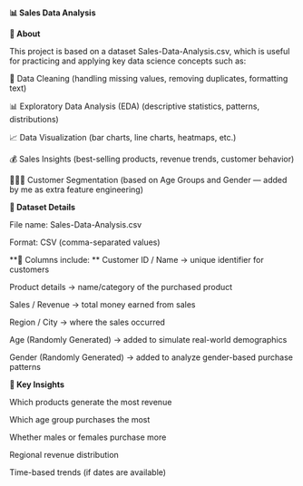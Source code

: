 **📊 Sales Data Analysis**

**📌 About**

This project is based on a dataset Sales-Data-Analysis.csv, which is useful for practicing and applying key data science concepts such as:

🧹 Data Cleaning (handling missing values, removing duplicates, formatting text)

📊 Exploratory Data Analysis (EDA) (descriptive statistics, patterns, distributions)

📈 Data Visualization (bar charts, line charts, heatmaps, etc.)

💰 Sales Insights (best-selling products, revenue trends, customer behavior)

🧑‍🤝‍🧑 Customer Segmentation (based on Age Groups and Gender — added by me as extra feature engineering)

**📂 Dataset Details**

File name: Sales-Data-Analysis.csv

Format: CSV (comma-separated values)

**📑 Columns include:
**
Customer ID / Name → unique identifier for customers

Product details → name/category of the purchased product

Sales / Revenue → total money earned from sales

Region / City → where the sales occurred

Age (Randomly Generated) → added to simulate real-world demographics

Gender (Randomly Generated) → added to analyze gender-based purchase patterns

**🔑 Key Insights** 

Which products generate the most revenue

Which age group purchases the most

Whether males or females purchase more

Regional revenue distribution

Time-based trends (if dates are available)
